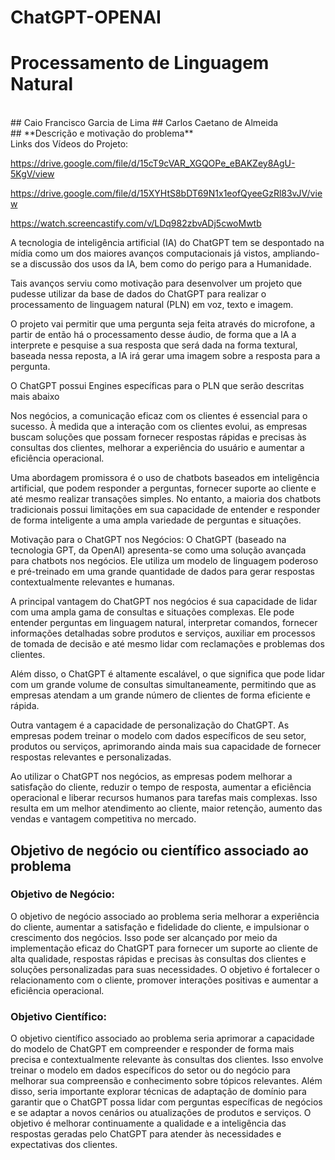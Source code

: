 # ChatGPT-OPENAI
# **Processamento de Linguagem Natural**
<br>
## Caio Francisco Garcia de Lima 
## Carlos Caetano de Almeida 
<br>
## **Descrição e motivação do problema**
<br>
Links dos Vídeos do Projeto: 

https://drive.google.com/file/d/15cT9cVAR_XGQOPe_eBAKZey8AgU-5KgV/view

https://drive.google.com/file/d/15XYHtS8bDT69N1x1eofQyeeGzRl83vJV/view

https://watch.screencastify.com/v/LDq982zbvADj5cwoMwtb

A tecnologia de inteligência artificial (IA) do ChatGPT tem se despontado na mídia como um dos maiores avanços computacionais já vistos, ampliando-se a discussão dos usos da IA, bem como do perigo para a Humanidade.

Tais avanços serviu como motivação para desenvolver um projeto que pudesse utilizar da base de dados do ChatGPT para realizar o processamento de linguagem natural (PLN) em voz, texto e imagem.

O projeto vai permitir que uma pergunta seja feita através do microfone, a partir de então há o processamento desse áudio, de forma que a IA a interprete e pesquise a sua resposta que será dada na forma textural, baseada nessa reposta, a IA irá gerar uma imagem sobre a resposta para a pergunta.

O ChatGPT possui Engines específicas para o PLN que serão descritas mais abaixo

Nos negócios, a comunicação eficaz com os clientes é essencial para o sucesso. À medida que a interação com os clientes evolui, as empresas buscam soluções que possam fornecer respostas rápidas e precisas às consultas dos clientes, melhorar a experiência do usuário e aumentar a eficiência operacional.

Uma abordagem promissora é o uso de chatbots baseados em inteligência artificial, que podem responder a perguntas, fornecer suporte ao cliente e até mesmo realizar transações simples. No entanto, a maioria dos chatbots tradicionais possui limitações em sua capacidade de entender e responder de forma inteligente a uma ampla variedade de perguntas e situações.

Motivação para o ChatGPT nos Negócios:
O ChatGPT (baseado na tecnologia GPT, da OpenAI) apresenta-se como uma solução avançada para chatbots nos negócios. Ele utiliza um modelo de linguagem poderoso e pré-treinado em uma grande quantidade de dados para gerar respostas contextualmente relevantes e humanas.

A principal vantagem do ChatGPT nos negócios é sua capacidade de lidar com uma ampla gama de consultas e situações complexas. Ele pode entender perguntas em linguagem natural, interpretar comandos, fornecer informações detalhadas sobre produtos e serviços, auxiliar em processos de tomada de decisão e até mesmo lidar com reclamações e problemas dos clientes.

Além disso, o ChatGPT é altamente escalável, o que significa que pode lidar com um grande volume de consultas simultaneamente, permitindo que as empresas atendam a um grande número de clientes de forma eficiente e rápida.

Outra vantagem é a capacidade de personalização do ChatGPT. As empresas podem treinar o modelo com dados específicos de seu setor, produtos ou serviços, aprimorando ainda mais sua capacidade de fornecer respostas relevantes e personalizadas.

Ao utilizar o ChatGPT nos negócios, as empresas podem melhorar a satisfação do cliente, reduzir o tempo de resposta, aumentar a eficiência operacional e liberar recursos humanos para tarefas mais complexas. Isso resulta em um melhor atendimento ao cliente, maior retenção, aumento das vendas e vantagem competitiva no mercado.



## **Objetivo de negócio ou científico associado ao problema**

### **Objetivo de Negócio:**

O objetivo de negócio associado ao problema seria melhorar a experiência do cliente, aumentar a satisfação e fidelidade do cliente, e impulsionar o crescimento dos negócios. Isso pode ser alcançado por meio da implementação eficaz do ChatGPT para fornecer um suporte ao cliente de alta qualidade, respostas rápidas e precisas às consultas dos clientes e soluções personalizadas para suas necessidades. O objetivo é fortalecer o relacionamento com o cliente, promover interações positivas e aumentar a eficiência operacional.

### **Objetivo Científico:**

O objetivo científico associado ao problema seria aprimorar a capacidade do modelo de ChatGPT em compreender e responder de forma mais precisa e contextualmente relevante às consultas dos clientes. Isso envolve treinar o modelo em dados específicos do setor ou do negócio para melhorar sua compreensão e conhecimento sobre tópicos relevantes. Além disso, seria importante explorar técnicas de adaptação de domínio para garantir que o ChatGPT possa lidar com perguntas específicas de negócios e se adaptar a novos cenários ou atualizações de produtos e serviços. O objetivo é melhorar continuamente a qualidade e a inteligência das respostas geradas pelo ChatGPT para atender às necessidades e expectativas dos clientes.
